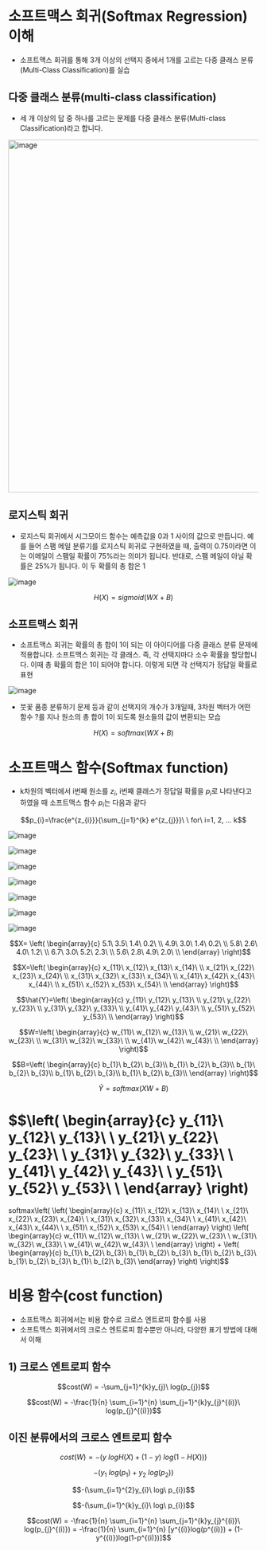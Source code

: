 # 소프트맥스 회귀(Softmax Regression) 이해
- 소프트맥스 회귀를 통해 3개 이상의 선택지 중에서 1개를 고르는 다중 클래스 분류(Multi-Class Classification)를 실습

## 다중 클래스 분류(multi-class classification)
- 세 개 이상의 답 중 하나를 고르는 문제를 다중 클래스 분류(Multi-class Classification)라고 합니다.

<img width="708" alt="image" src="https://github.com/joesiheon496/PyTorch_Wikidocs/assets/56191064/f1c87823-9f22-4452-879b-1f044f53d7e8">

## 로지스틱 회귀
- 로지스틱 회귀에서 시그모이드 함수는 예측값을 0과 1 사이의 값으로 만듭니다. 예를 들어 스팸 메일 분류기를 로지스틱 회귀로 구현하였을 때, 출력이 0.75이라면 이는 이메일이 스팸일 확률이 75%라는 의미가 됩니다. 반대로, 스팸 메일이 아닐 확률은 25%가 됩니다. 이 두 확률의 총 합은 1

![image](https://github.com/joesiheon496/PyTorch_Wikidocs/assets/56191064/80ae0e59-1135-442b-aaca-0c90e7db1986)

$$H(X) = sigmoid(WX + B)$$

## 소프트맥스 회귀
- 소프트맥스 회귀는 확률의 총 합이 1이 되는 이 아이디어를 다중 클래스 분류 문제에 적용합니다. 소프트맥스 회귀는 각 클래스. 즉, 각 선택지마다 소수 확률을 할당합니다. 이때 총 확률의 합은 1이 되어야 합니다. 이렇게 되면 각 선택지가 정답일 확률로 표현

![image](https://github.com/joesiheon496/PyTorch_Wikidocs/assets/56191064/d4af0d4e-c8c5-4724-8a3b-3f89ae9e7fe2)

- 붓꽃 품종 분류하기 문제 등과 같이 선택지의 개수가 3개일때, 3차원 벡터가 어떤 함수 ?를 지나 원소의 총 합이 1이 되도록 원소들의 값이 변환되는 모습

$$H(X) = softmax(WX + B)$$

# 소프트맥스 함수(Softmax function)
- k차원의 벡터에서 i번째 원소를 $z_i$, i번째 클래스가 정답일 확률을 $p_i$로 나타낸다고 하였을 때 소프트맥스 함수 $p_i$는 다음과 같다

$$p_{i}=\frac{e^{z_{i}}}{\sum_{j=1}^{k} e^{z_{j}}}\ \ for\ i=1, 2, ... k$$

![image](https://github.com/joesiheon496/PyTorch_Wikidocs/assets/56191064/62370a27-9b2b-4685-9cd6-b051032701eb)

![image](https://github.com/joesiheon496/PyTorch_Wikidocs/assets/56191064/441341cf-67e2-46a5-8243-1353e6155811)

![image](https://github.com/joesiheon496/PyTorch_Wikidocs/assets/56191064/1d4a9518-1fa2-4ce7-bab4-d622a6208534)

![image](https://github.com/joesiheon496/PyTorch_Wikidocs/assets/56191064/046edd88-7e68-424f-b31d-11fec9432697)

![image](https://github.com/joesiheon496/PyTorch_Wikidocs/assets/56191064/8b453f4d-38bb-4ae2-bd71-39455c56df98)

![image](https://github.com/joesiheon496/PyTorch_Wikidocs/assets/56191064/7f98399c-b77a-4c59-bd6e-b427439bf7bd)

![image](https://github.com/joesiheon496/PyTorch_Wikidocs/assets/56191064/0f788e86-6acd-45f0-a25c-b807dd79c483)

$$X=
\left(
    \begin{array}{c}
      5.1\ 3.5\ 1.4\ 0.2\ \\
      4.9\ 3.0\ 1.4\ 0.2\ \\
      5.8\ 2.6\ 4.0\ 1.2\ \\
      6.7\ 3.0\ 5.2\ 2.3\ \\
      5.6\ 2.8\ 4.9\ 2.0\ \\
    \end{array}
  \right)$$
  
$$X=\left(
    \begin{array}{c}
      x_{11}\ x_{12}\ x_{13}\ x_{14}\ \\
      x_{21}\ x_{22}\ x_{23}\ x_{24}\ \\
      x_{31}\ x_{32}\ x_{33}\ x_{34}\ \\
      x_{41}\ x_{42}\ x_{43}\ x_{44}\ \\
      x_{51}\ x_{52}\ x_{53}\ x_{54}\ \\
    \end{array}
  \right)$$
  
$$\hat{Y}=\left(
    \begin{array}{c}
      y_{11}\ y_{12}\ y_{13}\ \\
      y_{21}\ y_{22}\ y_{23}\ \\
      y_{31}\ y_{32}\ y_{33}\ \\
      y_{41}\ y_{42}\ y_{43}\ \\
      y_{51}\ y_{52}\ y_{53}\ \\
    \end{array}
  \right)$$
  
  $$W=\left(
    \begin{array}{c}
      w_{11}\ w_{12}\ w_{13}\ \\
      w_{21}\ w_{22}\ w_{23}\ \\
      w_{31}\ w_{32}\ w_{33}\ \\
      w_{41}\ w_{42}\ w_{43}\ \\
    \end{array}
  \right)$$
  
  
$$B=\left(
    \begin{array}{c}
      b_{1}\ b_{2}\ b_{3}\\
      b_{1}\ b_{2}\ b_{3}\\
      b_{1}\ b_{2}\ b_{3}\\
      b_{1}\ b_{2}\ b_{3}\\
      b_{1}\ b_{2}\ b_{3}\\
    \end{array}
  \right)$$
  
$$\hat{Y} = softmax(XW + B)$$

$$\left(
    \begin{array}{c}
      y_{11}\ y_{12}\ y_{13}\ \\
      y_{21}\ y_{22}\ y_{23}\ \\
      y_{31}\ y_{32}\ y_{33}\ \\
      y_{41}\ y_{42}\ y_{43}\ \\
      y_{51}\ y_{52}\ y_{53}\ \\
    \end{array}
  \right)
=
softmax\left(
\left(
    \begin{array}{c}
      x_{11}\ x_{12}\ x_{13}\ x_{14}\ \\
      x_{21}\ x_{22}\ x_{23}\ x_{24}\ \\
      x_{31}\ x_{32}\ x_{33}\ x_{34}\ \\
      x_{41}\ x_{42}\ x_{43}\ x_{44}\ \\
      x_{51}\ x_{52}\ x_{53}\ x_{54}\ \\
    \end{array}
  \right)
\left(
    \begin{array}{c}
      w_{11}\ w_{12}\ w_{13}\ \\
      w_{21}\ w_{22}\ w_{23}\ \\
      w_{31}\ w_{32}\ w_{33}\ \\
      w_{41}\ w_{42}\ w_{43}\ \\
    \end{array}
  \right)
+
\left(
    \begin{array}{c}
      b_{1}\ b_{2}\ b_{3}\\
      b_{1}\ b_{2}\ b_{3}\\
      b_{1}\ b_{2}\ b_{3}\\
      b_{1}\ b_{2}\ b_{3}\\
      b_{1}\ b_{2}\ b_{3}\\
    \end{array}
  \right)
\right)$$

# 비용 함수(cost function)
- 소프트맥스 회귀에서는 비용 함수로 크로스 엔트로피 함수를 사용
- 소프트맥스 회귀에서의 크로스 엔트로피 함수뿐만 아니라, 다양한 표기 방법에 대해서 이해
## 1) 크로스 엔트로피 함수
$$cost(W) = -\sum_{j=1}^{k}y_{j}\ log(p_{j})$$

$$cost(W) = -\frac{1}{n} \sum_{i=1}^{n} \sum_{j=1}^{k}y_{j}^{(i)}\ log(p_{j}^{(i)})$$

## 이진 분류에서의 크로스 엔트로피 함수
$$cost(W) = -(y\ logH(X) + (1-y)\ log(1-H(X)))$$

$$-(y_{1}\ log(p_{1})+y_{2}\ log(p_{2}))$$

$$-(\sum_{i=1}^{2}y_{i}\ log\ p_{i})$$

$$-(\sum_{i=1}^{k}y_{i}\ log\ p_{i})$$

$$cost(W) = -\frac{1}{n} \sum_{i=1}^{n} \sum_{j=1}^{k}y_{j}^{(i)}\ log(p_{j}^{(i)}) = -\frac{1}{n} \sum_{i=1}^{n} [y^{(i)}log(p^{(i)}) + (1-y^{(i)})log(1-p^{(i)})]$$





